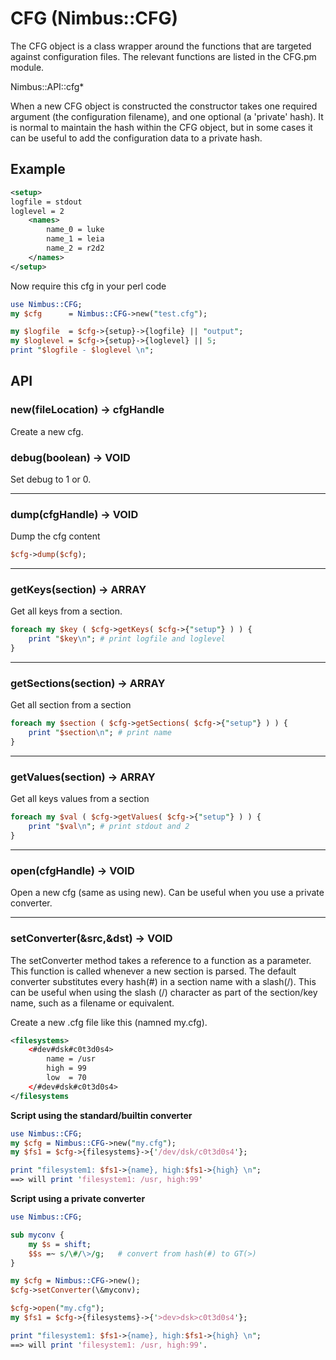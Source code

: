 # CFG (Nimbus::CFG)

The CFG object is a class wrapper around the functions that are targeted against configuration files. The relevant functions are listed in the CFG.pm module.

Nimbus::API::cfg*

When a new CFG object is constructed the constructor takes one required argument (the configuration filename), and one optional (a 'private' hash). It is normal to maintain the hash within the CFG object, but in some cases it can be useful to add the configuration data to a private hash.

## Example

```xml
<setup>
logfile = stdout
loglevel = 2
	<names> 
 		name_0 = luke 
 		name_1 = leia 
 		name_2 = r2d2
	</names>
</setup>
```

Now require this cfg in your perl code 

```perl 
use Nimbus::CFG;
my $cfg      = Nimbus::CFG->new("test.cfg");

my $logfile  = $cfg->{setup}->{logfile} || "output";
my $loglevel = $cfg->{setup}->{loglevel} || 5; 
print "$logfile - $loglevel \n";
```

## API 

### new(fileLocation) -> cfgHandle

Create a new cfg.

### debug(boolean) -> VOID

Set debug to 1 or 0.

---
### dump(cfgHandle) -> VOID

Dump the cfg content 

```perl
$cfg->dump($cfg);
```

---
### getKeys(section) -> ARRAY

Get all keys from a section. 

```perl
foreach my $key ( $cfg->getKeys( $cfg->{"setup"} ) ) {
    print "$key\n"; # print logfile and loglevel
}
```

---
### getSections(section) -> ARRAY

Get all section from a section 

```perl
foreach my $section ( $cfg->getSections( $cfg->{"setup"} ) ) {
    print "$section\n"; # print name
}
```

---
### getValues(section) -> ARRAY


Get all keys values from a section 

```perl
foreach my $val ( $cfg->getValues( $cfg->{"setup"} ) ) {
    print "$val\n"; # print stdout and 2
}
```

---
### open(cfgHandle) -> VOID

Open a new cfg (same as using new). Can be useful when you use a private converter.

---
### setConverter(&src,&dst) -> VOID

The setConverter method takes a reference to a function as a parameter. This function is called whenever a new section is parsed. The default converter substitutes every hash(#) in a section name with a slash(/). This can be useful when using the slash (/) character as part of the section/key name, such as a filename or equivalent.

Create a new .cfg file like this (namned my.cfg). 
```xml
<filesystems>
    <#dev#dsk#c0t3d0s4>
        name = /usr
        high = 99
        low  = 70
    </#dev#dsk#c0t3d0s4>
</filesystems
```

**Script using the standard/builtin converter** 

```perl
use Nimbus::CFG;
my $cfg = Nimbus::CFG->new("my.cfg");
my $fs1 = $cfg->{filesystems}->{'/dev/dsk/c0t3d0s4'};

print "filesystem1: $fs1->{name}, high:$fs1->{high} \n";
==> will print 'filesystem1: /usr, high:99'
```

**Script using a private converter** 

```perl
use Nimbus::CFG;

sub myconv {
    my $s = shift;
    $$s =~ s/\#/\>/g;   # convert from hash(#) to GT(>)
}

my $cfg = Nimbus::CFG->new();
$cfg->setConverter(\&myconv);

$cfg->open("my.cfg");
my $fs1 = $cfg->{filesystems}->{'>dev>dsk>c0t3d0s4'};

print "filesystem1: $fs1->{name}, high:$fs1->{high} \n";
==> will print 'filesystem1: /usr, high:99'.
```

